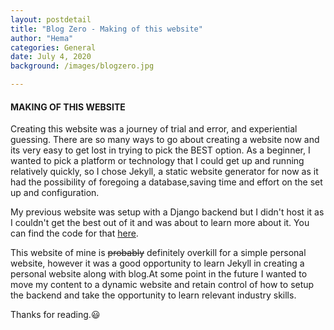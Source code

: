 ```yaml
---
layout: postdetail
title: "Blog Zero - Making of this website"
author: "Hema"
categories: General
date: July 4, 2020
background: /images/blogzero.jpg

---
```

<h4>MAKING OF THIS WEBSITE</h4>
<p>Creating this website was a journey of trial and error, and experiential guessing. There are so many ways to go about creating a website now and its very easy to get lost in trying to pick the BEST option. As a beginner, I wanted to pick a platform or technology that I could get up and running relatively quickly, so I chose Jekyll, a static website generator for now as it had the possibility of foregoing a database,saving time and effort on the set up and configuration.</p>

<p>My previous website was setup with a Django backend but I didn't host it as I couldn't get the best out of it and was about to learn more about it. You can find the code for that <a href="https://github.com/hemahpd/personal-website-django">here</a>.</p>

<p>This website of mine is <del>probably</del> definitely overkill for a simple personal website, however it was a good opportunity to learn Jekyll in creating a personal website along with blog.At some point in the future I wanted to move my content to a dynamic website and retain control of how to setup the backend and take the opportunity to learn relevant industry skills. </p>

<p>Thanks for reading.😃</p>

